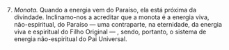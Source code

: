 ﻿7. *Monota.* Quando a energia vem do Paraíso, ela está próxima da divindade. Inclinamo-nos a acreditar que a monota é a energia viva, não-espiritual, do Paraíso — uma contraparte, na eternidade, da energia viva e espiritual do Filho Original — , sendo, portanto, o sistema de energia não-espiritual do Pai Universal.